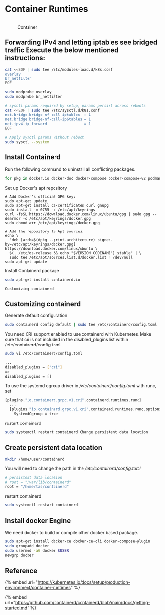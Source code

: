 # Container Runtimes

<figure><img src="https://images.unsplash.com/photo-1605745341112-85968b19335b?crop=entropy&#x26;cs=srgb&#x26;fm=jpg&#x26;ixid=M3wxOTcwMjR8MHwxfHNlYXJjaHwxfHxkb2NrZXJ8ZW58MHx8fHwxNzEzODgyNTk0fDA&#x26;ixlib=rb-4.0.3&#x26;q=85" alt=""><figcaption><p>Container</p></figcaption></figure>

## Forwarding IPv4 and letting iptables see bridged traffic Execute the below mentioned instructions:

```bash
cat <<EOF | sudo tee /etc/modules-load.d/k8s.conf
overlay
br_netfilter
EOF

sudo modprobe overlay
sudo modprobe br_netfilter

# sysctl params required by setup, params persist across reboots
cat <<EOF | sudo tee /etc/sysctl.d/k8s.conf
net.bridge.bridge-nf-call-iptables  = 1
net.bridge.bridge-nf-call-ip6tables = 1
net.ipv4.ip_forward                 = 1
EOF

# Apply sysctl params without reboot
sudo sysctl --system
```

## Install Containerd

Run the following command to uninstall all conflicting packages.

```bash
for pkg in docker.io docker-doc docker-compose docker-compose-v2 podman-docker containerd runc; do sudo apt-get remove $pkg; done
```

Set up Docker's apt repository

```
# Add Docker's official GPG key:
sudo apt-get update
sudo apt-get install ca-certificates curl gnupg
sudo install -m 0755 -d /etc/apt/keyrings
curl -fsSL https://download.docker.com/linux/ubuntu/gpg | sudo gpg --dearmor -o /etc/apt/keyrings/docker.gpg
sudo chmod a+r /etc/apt/keyrings/docker.gpg

# Add the repository to Apt sources:
echo \
  "deb [arch=$(dpkg --print-architecture) signed-by=/etc/apt/keyrings/docker.gpg] https://download.docker.com/linux/ubuntu \
  $(. /etc/os-release && echo "$VERSION_CODENAME") stable" | \
  sudo tee /etc/apt/sources.list.d/docker.list > /dev/null
sudo apt-get update
```

Install Containerd package

```bash
sudo apt-get install containerd.io
```

```
Customizing containerd
```

## Customizing containerd

Generate default configuration

```bash
sudo containerd config default | sudo tee /etc/containerd/config.toml
```

You need CRI support enabled to use containerd with Kubernetes. Make sure that cri is not included in the disabled\_plugins list within /etc/containerd/config.toml

```bash
sudo vi /etc/containerd/config.toml

...
disabled_plugins = ["cri"]
=>
disabled_plugins = []
```

To use the systemd cgroup driver in _/etc/containerd/config.toml_ with runc, set

```bash
[plugins."io.containerd.grpc.v1.cri".containerd.runtimes.runc]
  ...
  [plugins."io.containerd.grpc.v1.cri".containerd.runtimes.runc.options]
    SystemdCgroup = true
```

restart containerd

```bash
sudo systemctl restart containerd Change persistent data location
```

## Create persistent data location

```bash
mkdir /home/user/containerd
```

You will need to change the path in the _/etc/containerd/config.toml_

```bash
# persistent data location
# root = "/var/lib/containerd"
root = "/home/tas/containerd"
```

restart containerd

```bash
sudo systemctl restart containerd
```

## Install docker Engine

We need docker to build or compile other docker based package.

```bash
sudo apt-get install docker-ce docker-ce-cli docker-compose-plugin
sudo groupadd docker
sudo usermod -aG docker $USER
newgrp docker
```

## Reference

{% embed url="https://kubernetes.io/docs/setup/production-environment/container-runtimes" %}

{% embed url="https://github.com/containerd/containerd/blob/main/docs/getting-started.md" %}
